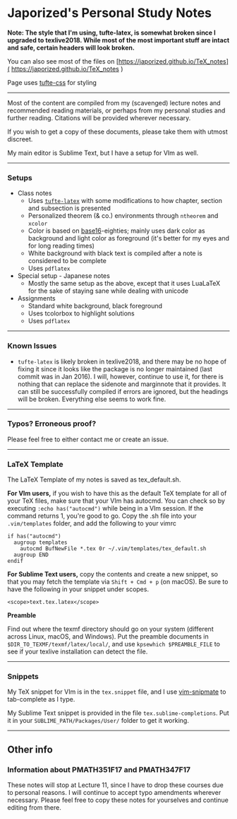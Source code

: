# Japorized's Personal Study Notes

**Note: The style that I'm using, tufte-latex, is somewhat broken since I upgraded to texlive2018. While most of the most important stuff are intact and safe, certain headers will look broken.**

You can also see most of the files on [https://japorized.github.io/TeX_notes]( https://japorized.github.io/TeX_notes )

Page uses [tufte-css](https://github.com/edwardtufte/tufte-css) for styling

---
Most of the content are compiled from my (scavenged) lecture notes and recommended reading materials, or perhaps from my personal studies and further reading. Citations will be provided wherever necessary.

If you wish to get a copy of these documents, please take them with utmost discreet.

My main editor is Sublime Text, but I have a setup for VIm as well.

---
### Setups

* Class notes
  * Uses [`tufte-latex`](https://github.com/Tufte-LaTeX/tufte-latex) with some modifications to how chapter, section and subsection is presented
  * Personalized theorem (& co.) environments through `ntheorem` and `xcolor`
  * Color is based on [base16](https://github.com/chriskempson/base16)-eighties; mainly uses dark color as background and light color as foreground (it's better for my eyes and for long reading times)
  * White background with black text is compiled after a note is considered to be complete
  * Uses `pdflatex`
* Special setup - Japanese notes
  * Mostly the same setup as the above, except that it uses LuaLaTeX for the sake of staying sane while dealing with unicode
* Assignments
  * Standard white background, black foreground
  * Uses tcolorbox to highlight solutions
  * Uses `pdflatex`

---
### Known Issues

* `tufte-latex` is likely broken in texlive2018, and there may be no hope of fixing it since it looks like the package is no longer maintained (last commit was in Jan 2016). I will, however, continue to use it, for there is nothing that can replace the sidenote and marginnote that it provides. It can still be successfully compiled if errors are ignored, but the headings will be broken. Everything else seems to work fine.

---
### Typos? Erroneous proof?

Please feel free to either contact me or create an issue.

---
### LaTeX Template

The LaTeX Template of my notes is saved as tex\_default.sh.

**For VIm users,** if you wish to have this as the default TeX template for all of your TeX files, make sure that your VIm has autocmd. You can check so by executing `:echo has("autocmd")` while being in a VIm session. If the command returns 1, you're good to go. Copy the .sh file into your `.vim/templates` folder, and add the following to your vimrc

```
if has("autocmd")
  augroup templates
    autocmd BufNewFile *.tex 0r ~/.vim/templates/tex_default.sh
  augroup END
endif
```

**For Sublime Text users,** copy the contents and create a new snippet, so that you may fetch the template via `Shift + Cmd + p` (on macOS). Be sure to have the following in your snippet under scopes.

```
<scope>text.tex.latex</scope>
```

**Preamble**

Find out where the texmf directory should go on your system (different across Linux, macOS, and Windows). Put the preamble documents in `$DIR_TO_TEXMF/texmf/latex/local/`, and use `kpsewhich $PREAMBLE_FILE` to see if your texlive installation can detect the file.

---
### Snippets

My TeX snippet for VIm is in the `tex.snippet` file, and I use [vim-snipmate](https://vimawesome.com/plugin/vim-snipmate-mine) to tab-complete as I type.

My Sublime Text snippet is provided in the file `tex.sublime-completions`. Put it in your `SUBLIME_PATH/Packages/User/` folder to get it working.

---

## Other info

### Information about PMATH351F17 and PMATH347F17

These notes will stop at Lecture 11, since I have to drop these courses due to personal reasons. I will continue to accept typo amendments wherever necessary. Please feel free to copy these notes for yourselves and continue editing from there.
